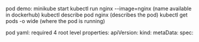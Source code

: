 pod demo:
    minikube start
    kubectl run nginx --image=nginx (name available in dockerhub)
    kubectl describe pod nginx (describes the pod)
    kubectl get pods -o wide (where the pod is running)

pod yaml:
    required 4 root level properties:
        apiVersion:
        kind:
        metaData:
        spec:
